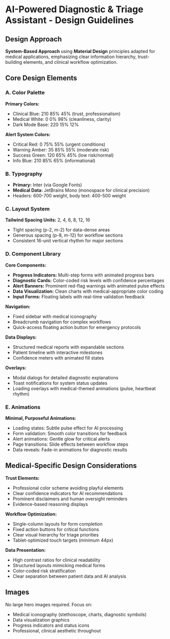 # AI-Powered Diagnostic & Triage Assistant - Design Guidelines

## Design Approach
**System-Based Approach** using **Material Design** principles adapted for medical applications, emphasizing clear information hierarchy, trust-building elements, and clinical workflow optimization.

## Core Design Elements

### A. Color Palette
**Primary Colors:**
- Clinical Blue: 210 85% 45% (trust, professionalism)
- Medical White: 0 0% 98% (cleanliness, clarity)
- Dark Mode Base: 220 15% 12%

**Alert System Colors:**
- Critical Red: 0 75% 55% (urgent conditions)
- Warning Amber: 35 85% 55% (moderate risk)
- Success Green: 120 65% 45% (low risk/normal)
- Info Blue: 210 85% 65% (informational)

### B. Typography
- **Primary:** Inter (via Google Fonts)
- **Medical Data:** JetBrains Mono (monospace for clinical precision)
- Headers: 600-700 weight, body text: 400-500 weight

### C. Layout System
**Tailwind Spacing Units:** 2, 4, 6, 8, 12, 16
- Tight spacing (p-2, m-2) for data-dense areas
- Generous spacing (p-8, m-12) for workflow sections
- Consistent 16-unit vertical rhythm for major sections

### D. Component Library

**Core Components:**
- **Progress Indicators:** Multi-step forms with animated progress bars
- **Diagnostic Cards:** Color-coded risk levels with confidence percentages
- **Alert Banners:** Prominent red-flag warnings with animated pulse effects
- **Data Visualization:** Clean charts with medical-appropriate color coding
- **Input Forms:** Floating labels with real-time validation feedback

**Navigation:**
- Fixed sidebar with medical iconography
- Breadcrumb navigation for complex workflows
- Quick-access floating action button for emergency protocols

**Data Displays:**
- Structured medical reports with expandable sections
- Patient timeline with interactive milestones
- Confidence meters with animated fill states

**Overlays:**
- Modal dialogs for detailed diagnostic explanations
- Toast notifications for system status updates
- Loading overlays with medical-themed animations (pulse, heartbeat rhythm)

### E. Animations
**Minimal, Purposeful Animations:**
- Loading states: Subtle pulse effect for AI processing
- Form validation: Smooth color transitions for feedback
- Alert animations: Gentle glow for critical alerts
- Page transitions: Slide effects between workflow steps
- Data reveals: Fade-in animations for diagnostic results

## Medical-Specific Design Considerations

**Trust Elements:**
- Professional color scheme avoiding playful elements
- Clear confidence indicators for AI recommendations
- Prominent disclaimers and human oversight reminders
- Evidence-based reasoning displays

**Workflow Optimization:**
- Single-column layouts for form completion
- Fixed action buttons for critical functions
- Clear visual hierarchy for triage priorities
- Tablet-optimized touch targets (minimum 44px)

**Data Presentation:**
- High contrast ratios for clinical readability
- Structured layouts mimicking medical forms
- Color-coded risk stratification
- Clear separation between patient data and AI analysis

## Images
No large hero images required. Focus on:
- Medical iconography (stethoscope, charts, diagnostic symbols)
- Data visualization graphics
- Progress indicators and status icons
- Professional, clinical aesthetic throughout